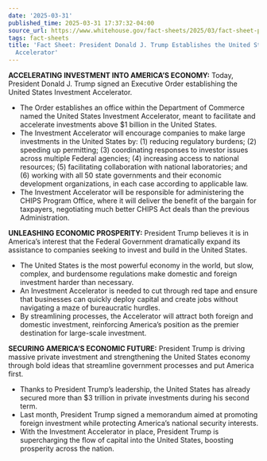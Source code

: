 ```yaml
---
date: '2025-03-31'
published_time: 2025-03-31 17:37:32-04:00
source_url: https://www.whitehouse.gov/fact-sheets/2025/03/fact-sheet-president-donald-j-trump-establishes-the-united-states-investment-accelerator/
tags: fact-sheets
title: 'Fact Sheet: President Donald J. Trump Establishes the United States Investment
  Accelerator'
---
```

 
**ACCELERATING INVESTMENT INTO AMERICA’S ECONOMY:** Today, President
Donald J. Trump signed an Executive Order establishing the United States
Investment Accelerator.

-   The Order establishes an office within the Department of Commerce
    named the United States Investment Accelerator, meant to facilitate
    and accelerate investments above $1 billion in the United States.
-   The Investment Accelerator will encourage companies to make large
    investments in the United States by: (1) reducing regulatory
    burdens; (2) speeding up permitting; (3) coordinating responses to
    investor issues across multiple Federal agencies; (4) increasing
    access to national resources; (5) facilitating collaboration with
    national laboratories; and (6) working with all 50 state governments
    and their economic development organizations, in each case according
    to applicable law.
-   The Investment Accelerator will be responsible for administering the
    CHIPS Program Office, where it will deliver the benefit of the
    bargain for taxpayers, negotiating much better CHIPS Act deals than
    the previous Administration.

**UNLEASHING ECONOMIC PROSPERITY:** President Trump believes it is in
America’s interest that the Federal Government dramatically expand its
assistance to companies seeking to invest and build in the United
States.

-   The United States is the most powerful economy in the world, but
    slow, complex, and burdensome regulations make domestic and foreign
    investment harder than necessary.
-   An Investment Accelerator is needed to cut through red tape and
    ensure that businesses can quickly deploy capital and create jobs
    without navigating a maze of bureaucratic hurdles.
-   By streamlining processes, the Accelerator will attract both foreign
    and domestic investment, reinforcing America’s position as the
    premier destination for large-scale investment.

**SECURING AMERICA’S ECONOMIC FUTURE:** President Trump is driving
massive private investment and strengthening the United States economy
through bold ideas that streamline government processes and put America
first.

-   Thanks to President Trump’s leadership, the United States has
    already secured more than $3 trillion in private investments during
    his second term.
-   Last month, President Trump signed a memorandum aimed at promoting
    foreign investment while protecting America’s national security
    interests.
-   With the Investment Accelerator in place, President Trump is
    supercharging the flow of capital into the United States, boosting
    prosperity across the nation.
